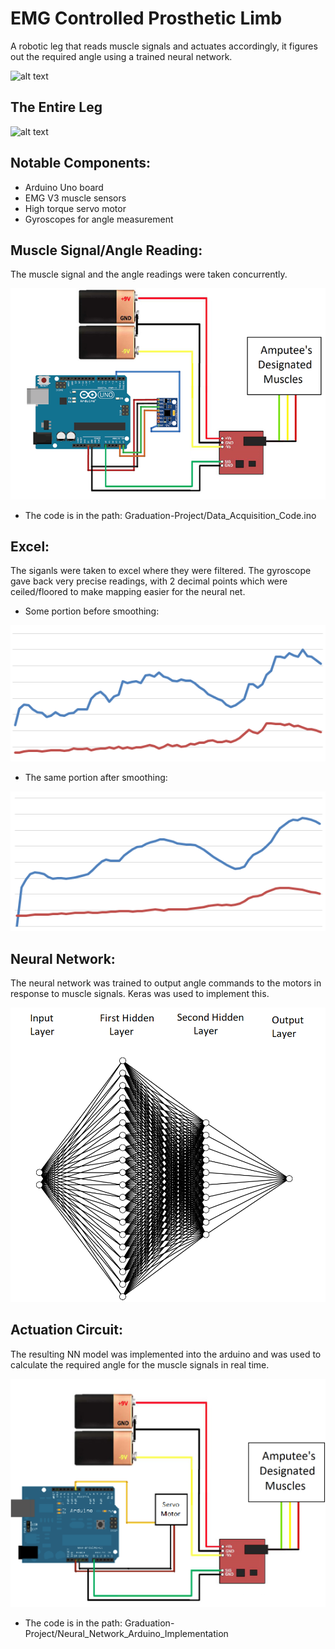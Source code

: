 # EMG Controlled Prosthetic Limb

A robotic leg that reads muscle signals and actuates accordingly, it figures out the required angle using a trained neural network.

![alt text](grad%20gif.gif?raw=true)

## The Entire Leg

![alt text](grad%20gif2.gif?raw=true)

## Notable Components:
- Arduino Uno board
- EMG V3 muscle sensors
- High torque servo motor
- Gyroscopes for angle measurement

## Muscle Signal/Angle  Reading:

The muscle signal and the angle readings were taken concurrently.

![alt text](Reading%20Circuit.png)

-   The code is in the path: Graduation-Project/Data_Acquisition_Code.ino

## Excel:
The siganls were taken to excel where they were filtered.
The gyroscope gave back very precise readings, with 2 decimal points which were ceiled/floored to make mapping easier for the neural net.

- Some portion before smoothing:

![alt text](beforefiltering.png)

- The same portion after smoothing:

![alt text](afterfiltering.png)

## Neural Network:
The neural network was trained to output angle commands to the motors in response to muscle signals.
Keras was used to implement this.

![alt text](nn.png)

## Actuation Circuit:
The resulting NN model was implemented into the arduino and was used to calculate the required angle for the muscle signals in real time.

![alt text](Actuation.png)

- The code is in the path: Graduation-Project/Neural_Network_Arduino_Implementation   

